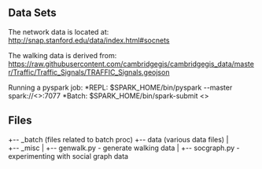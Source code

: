 
Data Sets
---------

The network data is located at: http://snap.stanford.edu/data/index.html#socnets

The walking data is derived from: https://raw.githubusercontent.com/cambridgegis/cambridgegis_data/master/Traffic/Traffic_Signals/TRAFFIC_Signals.geojson

Running a pyspark job:
*REPL: $SPARK_HOME/bin/pyspark --master spark://<<master-hostname>>:7077
*Batch: $SPARK_HOME/bin/spark-submit <<python file>>

Files
-----

+-- _batch (files related to batch proc)
+-- data (various data files)
|   
+-- _misc 
|   +-- genwalk.py - generate walking data
|   +-- socgraph.py - experimenting with social graph data


